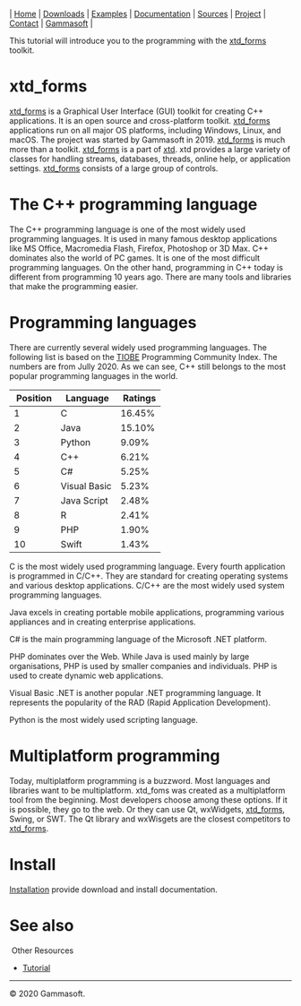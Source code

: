 | [Home](home.md) | [Downloads](downloads.md) | [Examples](examples.md) | [Documentation](documentation.md) | [Sources](https://github.com/gammasoft71/xtd_forms) | [Project](https://sourceforge.net/projects/formspro/) | [Contact](contact.md) | [Gammasoft](https://gammasoft71.wixsite.com/gammasoft) |

This tutorial will introduce you to the programming with the [xtd_forms](https://github.com/gammasoft71/xtd_forms) toolkit.

# xtd_forms

[xtd_forms](https://github.com/gammasoft71/xtd_forms) is a Graphical User Interface (GUI) toolkit for creating C++ applications. It is an open source and cross-platform toolkit. [xtd_forms](https://github.com/gammasoft71/xtd_forms) applications run on all major OS platforms, including Windows, Linux, and macOS. The project was started by Gammasoft in 2019. [xtd_forms](https://github.com/gammasoft71/xtd_forms) is much more than a toolkit. [xtd_forms](https://github.com/gammasoft71/xtd_forms) is a part of [xtd](https://github.com/gammasoft71/xtd). xtd provides a large variety of classes for handling streams, databases, threads, online help, or application settings. [xtd_forms](https://github.com/gammasoft71/xtd_forms) consists of a large group of controls.

# The C++ programming language

The C++ programming language is one of the most widely used programming languages. It is used in many famous desktop applications like MS Office, Macromedia Flash, Firefox, Photoshop or 3D Max. C++ dominates also the world of PC games. It is one of the most difficult programming languages. On the other hand, programming in C++ today is different from programming 10 years ago. There are many tools and libraries that make the programming easier.

# Programming languages

There are currently several widely used programming languages. The following list is based on the [TIOBE](https://www.tiobe.com/tiobe-index) Programming Community Index. The numbers are from Jully 2020. As we can see, C++ still belongs to the most popular programming languages in the world.

| Position | Language     | Ratings |
|----------|--------------|---------|
| 1        | C            | 16.45%  |
| 2        | Java         | 15.10%  |
| 3        | Python       |  9.09%  |
| 4        | C++          |  6.21%  |
| 5        | C#           |  5.25%  |
| 6        | Visual Basic |  5.23%  |
| 7        | Java Script  |  2.48%  |
| 8        | R            |  2.41%  |
| 9        | PHP          |  1.90%  |
| 10       | Swift        |  1.43%  |

C is the most widely used programming language. Every fourth application is programmed in C/C++. They are standard for creating operating systems and various desktop applications. C/C++ are the most widely used system programming languages.

Java excels in creating portable mobile applications, programming various appliances and in creating enterprise applications. 

C# is the main programming language of the Microsoft .NET platform.

PHP dominates over the Web. While Java is used mainly by large organisations, PHP is used by smaller companies and individuals. PHP is used to create dynamic web applications.

Visual Basic .NET is another popular .NET programming language. It represents the popularity of the RAD (Rapid Application Development).

Python is the most widely used scripting language.

# Multiplatform programming

Today, multiplatform programming is a buzzword. Most languages and libraries want to be multiplatform. xtd_foms was created as a multiplatform tool from the beginning. Most developers choose among these options. If it is possible, they go to the web. Or they can use Qt, wxWidgets, [xtd_forms](https://github.com/gammasoft71/xtd_forms), Swing, or SWT. The Qt library and wxWisgets are the closest competitors to [xtd_forms](https://github.com/gammasoft71/xtd_forms).

# Install

[Installation](downloads.md) provide download and install documentation.

# See also
​
Other Resources

* [Tutorial](tutorial.md)

______________________________________________________________________________________________

© 2020 Gammasoft.

